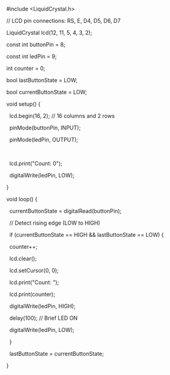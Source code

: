 



#include <LiquidCrystal.h>



// LCD pin connections: RS, E, D4, D5, D6, D7

LiquidCrystal lcd(12, 11, 5, 4, 3, 2);



const int buttonPin = 8;

const int ledPin = 9;



int counter = 0;

bool lastButtonState = LOW;

bool currentButtonState = LOW;



void setup() {

&nbsp; lcd.begin(16, 2); // 16 columns and 2 rows

&nbsp; pinMode(buttonPin, INPUT);

&nbsp; pinMode(ledPin, OUTPUT);

&nbsp; 

&nbsp; lcd.print("Count: 0");

&nbsp; digitalWrite(ledPin, LOW);

}



void loop() {

&nbsp; currentButtonState = digitalRead(buttonPin);



&nbsp; // Detect rising edge (LOW to HIGH)

&nbsp; if (currentButtonState == HIGH \&\& lastButtonState == LOW) {

&nbsp;   counter++;

&nbsp;   lcd.clear();

&nbsp;   lcd.setCursor(0, 0);

&nbsp;   lcd.print("Count: ");

&nbsp;   lcd.print(counter);



&nbsp;   digitalWrite(ledPin, HIGH);

&nbsp;   delay(100); // Brief LED ON

&nbsp;   digitalWrite(ledPin, LOW);

&nbsp; }



&nbsp; lastButtonState = currentButtonState;

}











